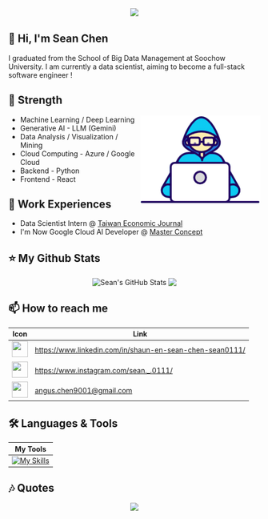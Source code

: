 <div align="center">
  <img src="https://raw.githubusercontent.com/SeanChenR/img_gif/main/myimage/1733936588000sgfa8y.gif" width="800px">
</div>

<h2>
  👋 Hi, I'm Sean Chen
</h2>

I graduated from the School of Big Data Management at Soochow University. I am currently a data scientist, aiming to become a full-stack software engineer !

<h2>
  💪 Strength
</h2>

<img src="https://raw.githubusercontent.com/SeanChenR/img_gif/main/myimage/1733941655000b7xmv7.gif" align="right" width="240px">

- Machine Learning / Deep Learning
- Generative AI - LLM (Gemini)
- Data Analysis / Visualization / Mining
- Cloud Computing - Azure / Google Cloud
- Backend - Python
- Frontend - React

<h2>
  🧐 Work Experiences
</h2>

- Data Scientist Intern @ [Taiwan Economic Journal](https://www.tejwin.com/en/)
- I'm Now Google Cloud AI Developer @ [Master Concept](https://masterconcept.ai/?_gl=1*14oxrdn*_ga*ODE4ODU1NDg5LjE3NDI5ODM3OTY.*_ga_S5HF69XVN2*MTc0Mjk4Mzc5NS4xLjAuMTc0Mjk4Mzc5NS42MC4wLjA.)

<h2>⭐️ My Github Stats</h2>
<div align="center">
  <img align="center" src="https://github-readme-stats.vercel.app/api?username=SeanChenR&show_icons=true&line_height=27&count_private=true&theme=radical" alt="Sean's GitHub Stats" />
  <img align="center" src="https://github-readme-stats.vercel.app/api/top-langs/?username=SeanChenR&hide=java,html,tex&theme=radical&langs_count=3" />
</div>

<h2>
  📫 How to reach me
</h2>

<div align="center">

| Icon                                                                              | Link                                                     |
| --------------------------------------------------------------------------------- | -------------------------------------------------------- |
| <img height="32" width="32" src="https://cdn.simpleicons.org/linkedin/0A66C2" />  | https://www.linkedin.com/in/shaun-en-sean-chen-sean0111/ |
| <img height="32" width="32" src="https://cdn.simpleicons.org/instagram/FF0069" /> | https://www.instagram.com/sean._.0111/                   |
| <img height="32" width="32" src="https://cdn.simpleicons.org/gmail/EA4335" />     | angus.chen9001@gmail.com                                 |

</div>

<h2>
  🛠️ Languages & Tools
</h2>

<div align="center">
  
| My Tools                                                                                                                                                                                                                  |
| ------------------------------------------------------------------------------------------------------------------------------------------------------------------------------------------------------------------------------------ |
| [![My Skills](https://skillicons.dev/icons?i=gcp,azure,py,pytorch,sklearn,opencv,django,flask,fastapi,selenium,docker,regex,git,linux,ubuntu,vim,md,mysql,postman,html,css,js,ts,react&perline=12)](https://skillicons.dev) |


</div>

<h2>
  🎶 Quotes
</h2>

<div align="center">
  <img src="https://quotes-github-readme.vercel.app/api?quote=Challenges%20are%20what%20make%20life%20interesting%20and%20overcoming%20them%20is%20what%20makes%20life%20meaningful.&author=Joshua%20J.%20Marine.&border=true&theme=dracula">
</div>
